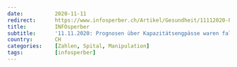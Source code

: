 ```yaml
---
date:          2020-11-11
redirect:      https://www.infosperber.ch/Artikel/Gesundheit/11112020-Prognosen-uber-Kapazitatsengpasse-waren-falsch
title:         INFOsperber
subtitle:      '11.11.2020: Prognosen über Kapazitätsengpässe waren falsch'
country:       CH
categories:    [Zahlen, Spital, Manipulation]
tags:          [infosperber]
---
```

